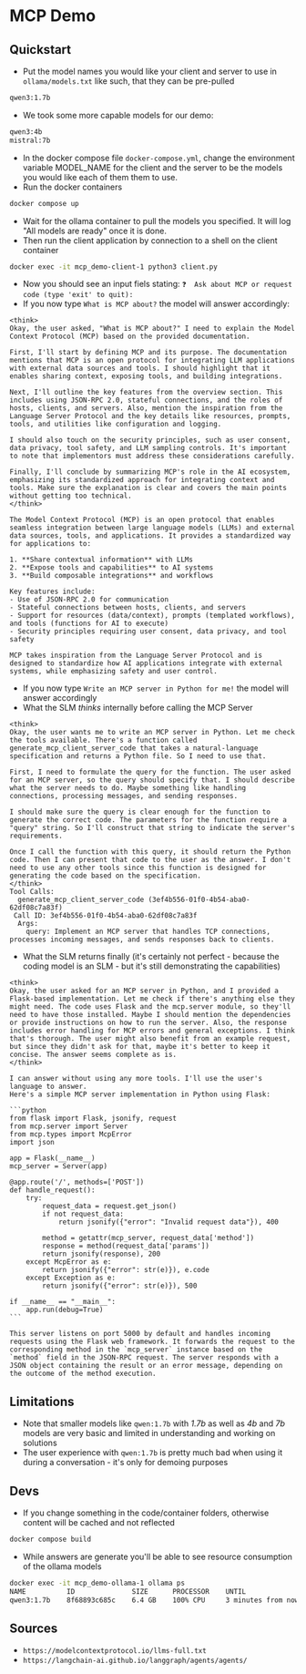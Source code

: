 # MCP Demo

## Quickstart

* Put the model names you would like your client and server to use in `ollama/models.txt` like such, that they can be pre-pulled

```bash
qwen3:1.7b
```

* We took some more capable models for our demo:

```bash
qwen3:4b
mistral:7b
```

* In the docker compose file `docker-compose.yml`, change the environment variable MODEL_NAME for the client and the server to be the models you would like each of them them to use.
* Run the docker containers

```bash
docker compose up
```

* Wait for the ollama container to pull the models you specified. It will log "All models are ready" once it is done.
* Then run the client application by connection to a shell on the client container

```bash
docker exec -it mcp_demo-client-1 python3 client.py
```

* Now you should see an input fiels stating: `❓  Ask about MCP or request code (type 'exit' to quit):`
* If you now type `What is MCP about?` the model will answer accordingly:

```text
<think>
Okay, the user asked, "What is MCP about?" I need to explain the Model Context Protocol (MCP) based on the provided documentation.

First, I'll start by defining MCP and its purpose. The documentation mentions that MCP is an open protocol for integrating LLM applications with external data sources and tools. I should highlight that it enables sharing context, exposing tools, and building integrations.

Next, I'll outline the key features from the overview section. This includes using JSON-RPC 2.0, stateful connections, and the roles of hosts, clients, and servers. Also, mention the inspiration from the Language Server Protocol and the key details like resources, prompts, tools, and utilities like configuration and logging.

I should also touch on the security principles, such as user consent, data privacy, tool safety, and LLM sampling controls. It's important to note that implementors must address these considerations carefully.

Finally, I'll conclude by summarizing MCP's role in the AI ecosystem, emphasizing its standardized approach for integrating context and tools. Make sure the explanation is clear and covers the main points without getting too technical.
</think>

The Model Context Protocol (MCP) is an open protocol that enables seamless integration between large language models (LLMs) and external data sources, tools, and applications. It provides a standardized way for applications to:

1. **Share contextual information** with LLMs  
2. **Expose tools and capabilities** to AI systems  
3. **Build composable integrations** and workflows  

Key features include:  
- Use of JSON-RPC 2.0 for communication  
- Stateful connections between hosts, clients, and servers  
- Support for resources (data/context), prompts (templated workflows), and tools (functions for AI to execute)  
- Security principles requiring user consent, data privacy, and tool safety  

MCP takes inspiration from the Language Server Protocol and is designed to standardize how AI applications integrate with external systems, while emphasizing safety and user control.
```

* If you now type `Write an MCP server in Python for me!` the model will answer accordingly
* What the SLM *thinks* internally before calling the MCP Server

```text
<think>
Okay, the user wants me to write an MCP server in Python. Let me check the tools available. There's a function called generate_mcp_client_server_code that takes a natural-language specification and returns a Python file. So I need to use that.

First, I need to formulate the query for the function. The user asked for an MCP server, so the query should specify that. I should describe what the server needs to do. Maybe something like handling connections, processing messages, and sending responses.

I should make sure the query is clear enough for the function to generate the correct code. The parameters for the function require a "query" string. So I'll construct that string to indicate the server's requirements.

Once I call the function with this query, it should return the Python code. Then I can present that code to the user as the answer. I don't need to use any other tools since this function is designed for generating the code based on the specification.
</think>
Tool Calls:
  generate_mcp_client_server_code (3ef4b556-01f0-4b54-aba0-62df08c7a83f)
 Call ID: 3ef4b556-01f0-4b54-aba0-62df08c7a83f
  Args:
    query: Implement an MCP server that handles TCP connections, processes incoming messages, and sends responses back to clients.
```

* What the SLM returns finally (it's certainly not perfect - because the coding model is an SLM - but it's still demonstrating the capabilities)

````text
<think>
Okay, the user asked for an MCP server in Python, and I provided a Flask-based implementation. Let me check if there's anything else they might need. The code uses Flask and the mcp.server module, so they'll need to have those installed. Maybe I should mention the dependencies or provide instructions on how to run the server. Also, the response includes error handling for MCP errors and general exceptions. I think that's thorough. The user might also benefit from an example request, but since they didn't ask for that, maybe it's better to keep it concise. The answer seems complete as is.
</think>

I can answer without using any more tools. I'll use the user's language to answer.
Here's a simple MCP server implementation in Python using Flask:

```python
from flask import Flask, jsonify, request
from mcp.server import Server
from mcp.types import McpError
import json

app = Flask(__name__)
mcp_server = Server(app)

@app.route('/', methods=['POST'])
def handle_request():
    try:
        request_data = request.get_json()
        if not request_data:
            return jsonify({"error": "Invalid request data"}), 400

        method = getattr(mcp_server, request_data['method'])
        response = method(request_data['params'])
        return jsonify(response), 200
    except McpError as e:
        return jsonify({"error": str(e)}), e.code
    except Exception as e:
        return jsonify({"error": str(e)}), 500

if __name__ == "__main__":
    app.run(debug=True)
```

This server listens on port 5000 by default and handles incoming requests using the Flask web framework. It forwards the request to the corresponding method in the `mcp_server` instance based on the `method` field in the JSON-RPC request. The server responds with a JSON object containing the result or an error message, depending on the outcome of the method execution.

````

## Limitations

* Note that smaller models like `qwen:1.7b` with *1.7b* as well as *4b* and *7b* models are very basic and limited in understanding and working on solutions
* The user experience with `qwen:1.7b` is pretty much bad when using it during a conversation - it's only for demoing purposes

## Devs

* If you change something in the code/container folders, otherwise content will be cached and not reflected

```bash
docker compose build
```

* While answers are generate you'll be able to see resource consumption of the ollama models

```bash
docker exec -it mcp_demo-ollama-1 ollama ps
NAME          ID              SIZE      PROCESSOR    UNTIL              
qwen3:1.7b    8f68893c685c    6.4 GB    100% CPU     3 minutes from now
```

## Sources

* `https://modelcontextprotocol.io/llms-full.txt`
* `https://langchain-ai.github.io/langgraph/agents/agents/`
